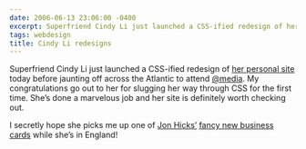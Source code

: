```yaml
---
date: 2006-06-13 23:06:00 -0400
excerpt: Superfriend Cindy Li just launched a CSS-ified redesign of her personal site.
tags: webdesign
title: Cindy Li redesigns
---
```


Superfriend Cindy Li just launched a CSS-ified redesign of [her personal site](http://www.cindyli.com/) today before jaunting off across the Atlantic to attend [@media](http://www.vivabit.com/atmedia2006/). My congratulations go out to her for slugging her way through CSS for the first time. She’s done a marvelous job and her site is definitely worth checking out.

I secretly hope she picks me up one of [Jon Hicks’](http://hicksdesign.co.uk/) [fancy new business cards](http://flickr.com/photos/hicksdesign/163538201/) while she’s in England!